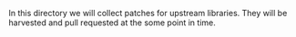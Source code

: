 In this directory we will collect patches for upstream libraries. They will be harvested and pull requested at the some point in time.
